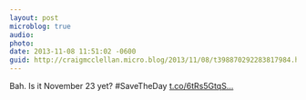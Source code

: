 ```yaml
---
layout: post
microblog: true
audio: 
photo: 
date: 2013-11-08 11:51:02 -0600
guid: http://craigmcclellan.micro.blog/2013/11/08/t398870292283817984.html
---
```

Bah. Is it November 23 yet? #SaveTheDay [t.co/6tRs5GtqS...](http://t.co/6tRs5GtqSO)
